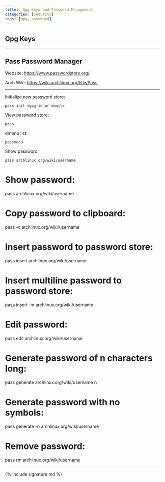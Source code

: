 ```yaml
---
title:  Gpg Keys and Password Management
categories: [Security]
tags: [gpg, password]
---
```


## Gpg Keys

---

## Pass Password Manager

Website:
<a href="https://www.passwordstore.org/" target="_blank">https://www.passwordstore.org/</a>

Arch Wiki:
<a href="https://wiki.archlinux.org/title/Pass" target="_blank">https://wiki.archlinux.org/title/Pass</a>

---

Initialize new password store:
```terminal
pass init <gpg-id or email>
```

View password store:
```terminal
pass
```

dmenu list:
```terminal
passmenu
```

Show password:
```terminal
pass archlinux.org/wiki/username
```


# Show password:
pass archlinux.org/wiki/username
# Copy password to clipboard:
pass -c archlinux.org/wiki/username
# Insert password to password store:
pass insert archlinux.org/wiki/username
# Insert multiline password to password store:
pass insert -m archlinux.org/wiki/username
# Edit password:
pass edit archlinux.org/wiki/username
# Generate password of n characters long:
pass generate archlinux.org/wiki/username n
# Generate password with no symbols:
pass generate -n archlinux.org/wiki/username
# Remove password:
pass rm archlinux.org/wiki/username


---

{% include signature.md %}